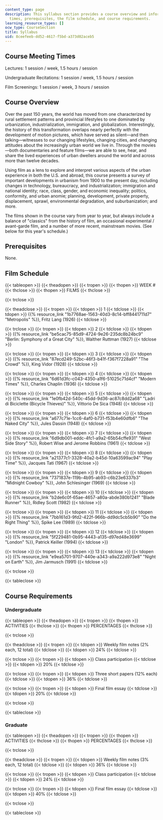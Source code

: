 ```yaml
---
content_type: page
description: This syllabus section provides a course overview and information on meeting
  times, prerequisites, the film schedule, and course requirements.
learning_resource_types: []
ocw_type: CourseSection
title: Syllabus
uid: 8ceefeeb-dd52-4617-f5bd-a373d02aceb5
---
```


Course Meeting Times
--------------------

Lectures: 1 session / week, 1.5 hours / session

Undergraduate Recitations: 1 session / week, 1.5 hours / session

Film Screenings: 1 session / week, 3 hours / session

Course Overview
---------------

Over the past 150 years, the world has moved from one characterized by rural settlement patterns and provincial lifestyles to one dominated by urbanization, industrialization, immigration, and globalization. Interestingly, the history of this transformation overlaps nearly perfectly with the development of motion pictures, which have served as silent—and then talking—witnesses to our changing lifestyles, changing cities, and changing attitudes about the increasingly urban world we live in. Through the movies—both documentaries and feature films—we are able to see, hear, and share the lived experiences of urban dwellers around the world and across more than twelve decades.

Using film as a lens to explore and interpret various aspects of the urban experience in both the U.S. and abroad, this course presents a survey of important developments in urbanism from 1900 to the present day, including changes in technology, bureaucracy, and industrialization; immigration and national identity; race, class, gender, and economic inequality; politics, conformity, and urban anomie; planning, development, private property, displacement, sprawl, environmental degradation, and suburbanization; and more.

The films shown in the course vary from year to year, but always include a balance of "classics" from the history of film, an occasional experimental / avant-garde film, and a number of more recent, mainstream movies. (See below for this year's schedule.)

Prerequisites
-------------

None.

Film Schedule
-------------

{{< tableopen >}}
{{< theadopen >}}
{{< tropen >}}
{{< thopen >}}
WEEK #
{{< thclose >}}
{{< thopen >}}
FILMS
{{< thclose >}}

{{< trclose >}}

{{< theadclose >}}
{{< tropen >}}
{{< tdopen >}}
1
{{< tdclose >}}
{{< tdopen >}}
{{% resource_link "1b7768ae-1563-40d3-8c14-bff8441711d7" "Metropolis" %}}, Fritz Lang (1926)
{{< tdclose >}}

{{< trclose >}}
{{< tropen >}}
{{< tdopen >}}
2
{{< tdclose >}}
{{< tdopen >}}
{{% resource_link "be5cac75-85d9-4724-9e26-235dc8b24bc9" "Berlin: Symphony of a Great City" %}}, Walther Ruttman (1927)
{{< tdclose >}}

{{< trclose >}}
{{< tropen >}}
{{< tdopen >}}
3
{{< tdclose >}}
{{< tdopen >}}
{{% resource_link "87ecd249-52bc-46f3-b41f-f367f7228a91" "The Crowd" %}}, King Vidor (1928)
{{< tdclose >}}

{{< trclose >}}
{{< tropen >}}
{{< tdopen >}}
4
{{< tdclose >}}
{{< tdopen >}}
{{% resource_link "6d61d3fc-c043-4350-a1f6-51025c71d4cf" "Modern Times" %}}, Charles Chaplin (1936)
{{< tdclose >}}

{{< trclose >}}
{{< tropen >}}
{{< tdopen >}}
5
{{< tdclose >}}
{{< tdopen >}}
{{% resource_link "1e0fb42d-540c-45dd-9d36-ac87c8dd2a68" "Ladri di Biciclette (Bicycle Thieves)" %}}, Vittorio De Sica (1948)
{{< tdclose >}}

{{< trclose >}}
{{< tropen >}}
{{< tdopen >}}
6
{{< tdclose >}}
{{< tdopen >}}
{{% resource_link "a677c71e-1cc6-4af0-b731-f53b4e60dfb6" "The Naked City" %}}, Jules Dassin (1948)
{{< tdclose >}}

{{< trclose >}}
{{< tropen >}}
{{< tdopen >}}
7
{{< tdclose >}}
{{< tdopen >}}
{{% resource_link "6d9db001-eddc-4fc1-a9a2-65b54cffe931" "West Side Story" %}}, Robert Wise and Jerome Robbins (1961)
{{< tdclose >}}

{{< trclose >}}
{{< tropen >}}
{{< tdopen >}}
8
{{< tdclose >}}
{{< tdopen >}}
{{% resource_link "a21377c1-3328-40a2-b45d-10a63599ac94" "Play Time" %}}, Jacques Tati (1967)
{{< tdclose >}}

{{< trclose >}}
{{< tropen >}}
{{< tdopen >}}
9
{{< tdclose >}}
{{< tdopen >}}
{{% resource_link "7371837e-119b-4b95-ab93-c6b23e6337b3" "Midnight Cowboy" %}}, John Schlesinger (1969)
{{< tdclose >}}

{{< trclose >}}
{{< tropen >}}
{{< tdopen >}}
10
{{< tdclose >}}
{{< tdopen >}}
{{% resource_link "b2de6c0f-65ae-4657-a80a-abde380b1241" "Blade Runner" %}}, Ridley Scott (1982)
{{< tdclose >}}

{{< trclose >}}
{{< tropen >}}
{{< tdopen >}}
11
{{< tdclose >}}
{{< tdopen >}}
{{% resource_link "7bb161d3-9fd2-422f-966b-dd9dc5cb5b90" "Do the Right Thing" %}}, Spike Lee (1989)
{{< tdclose >}}

{{< trclose >}}
{{< tropen >}}
{{< tdopen >}}
12
{{< tdclose >}}
{{< tdopen >}}
{{% resource_link "5f229481-0b95-4443-a135-d97ed48e3699" "London" %}}, Patrick Keiller (1994)
{{< tdclose >}}

{{< trclose >}}
{{< tropen >}}
{{< tdopen >}}
13
{{< tdclose >}}
{{< tdopen >}}
{{% resource_link "e9ea5701-9707-440e-a343-a9a222d973e8" "Night on Earth" %}}, Jim Jarmusch (1991)
{{< tdclose >}}

{{< trclose >}}

{{< tableclose >}}

Course Requirements
-------------------

### Undergraduate

{{< tableopen >}}
{{< theadopen >}}
{{< tropen >}}
{{< thopen >}}
ACTIVITIES
{{< thclose >}}
{{< thopen >}}
PERCENTAGES
{{< thclose >}}

{{< trclose >}}

{{< theadclose >}}
{{< tropen >}}
{{< tdopen >}}
Weekly film notes (2% each, 12 total)
{{< tdclose >}}
{{< tdopen >}}
24%
{{< tdclose >}}

{{< trclose >}}
{{< tropen >}}
{{< tdopen >}}
Class participation
{{< tdclose >}}
{{< tdopen >}}
20%
{{< tdclose >}}

{{< trclose >}}
{{< tropen >}}
{{< tdopen >}}
Three short papers (12% each)
{{< tdclose >}}
{{< tdopen >}}
36%
{{< tdclose >}}

{{< trclose >}}
{{< tropen >}}
{{< tdopen >}}
Final film essay
{{< tdclose >}}
{{< tdopen >}}
20%
{{< tdclose >}}

{{< trclose >}}

{{< tableclose >}}

### Graduate

{{< tableopen >}}
{{< theadopen >}}
{{< tropen >}}
{{< thopen >}}
ACTIVITIES
{{< thclose >}}
{{< thopen >}}
PERCENTAGES
{{< thclose >}}

{{< trclose >}}

{{< theadclose >}}
{{< tropen >}}
{{< tdopen >}}
Weekly film notes (3% each, 12 total)
{{< tdclose >}}
{{< tdopen >}}
36%
{{< tdclose >}}

{{< trclose >}}
{{< tropen >}}
{{< tdopen >}}
Class participation
{{< tdclose >}}
{{< tdopen >}}
24%
{{< tdclose >}}

{{< trclose >}}
{{< tropen >}}
{{< tdopen >}}
Final film essay
{{< tdclose >}}
{{< tdopen >}}
40%
{{< tdclose >}}

{{< trclose >}}

{{< tableclose >}}